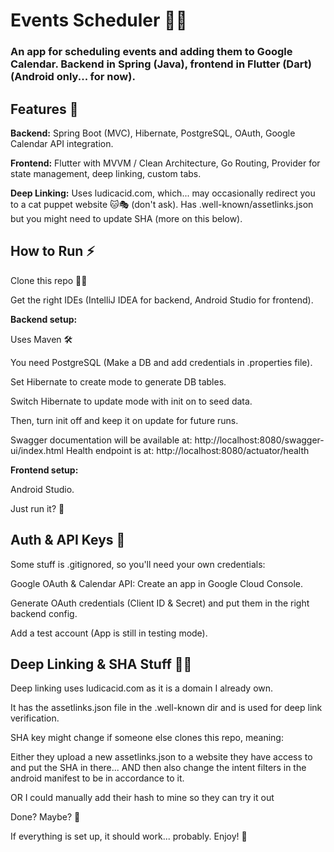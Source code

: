 # Events Scheduler 📅🚀

### An app for scheduling events and adding them to Google Calendar. Backend in Spring (Java), frontend in Flutter (Dart) (Android only... for now).

## Features 🌟

**Backend:** Spring Boot (MVC), Hibernate, PostgreSQL, OAuth, Google Calendar API integration. 

**Frontend:** Flutter with MVVM / Clean Architecture, Go Routing, Provider for state management, deep linking, custom tabs.

**Deep Linking:** Uses ludicacid.com, which... may occasionally redirect you to a cat puppet website 🐱🎭 (don't ask). Has .well-known/assetlinks.json but you might need to update SHA (more on this below).

## How to Run ⚡

Clone this repo 🧑‍💻

Get the right IDEs (IntelliJ IDEA for backend, Android Studio for frontend).

**Backend setup:**

Uses Maven 🛠️

You need PostgreSQL (Make a DB and add credentials in .properties file).

Set Hibernate to create mode to generate DB tables.

Switch Hibernate to update mode with init on to seed data.

Then, turn init off and keep it on update for future runs.

Swagger documentation will be available at: http://localhost:8080/swagger-ui/index.html
Health endpoint is at: http://localhost:8080/actuator/health

**Frontend setup:**

Android Studio.

Just run it? 🤞

## Auth & API Keys 🔑

Some stuff is .gitignored, so you'll need your own credentials:

Google OAuth & Calendar API: Create an app in Google Cloud Console.

Generate OAuth credentials (Client ID & Secret) and put them in the right backend config.

Add a test account (App is still in testing mode).

## Deep Linking & SHA Stuff 🕵️‍♂️

Deep linking uses ludicacid.com as it is a domain I already own.

It has the assetlinks.json file in the .well-known dir and is used for deep link verification.

SHA key might change if someone else clones this repo, meaning:

Either they upload a new assetlinks.json to a website they have access to and put the SHA in there...
AND then also change the intent filters in the android manifest to be in accordance to it. 

OR I could manually add their hash to mine so they can try it out 

Done? Maybe? 🤷

If everything is set up, it should work... probably. Enjoy! 🚀